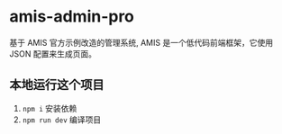 # amis-admin-pro

基于 AMIS 官方示例改造的管理系统, AMIS 是一个低代码前端框架，它使用 JSON 配置来生成页面。

## 本地运行这个项目

1. `npm i` 安装依赖
2. `npm run dev` 编译项目


